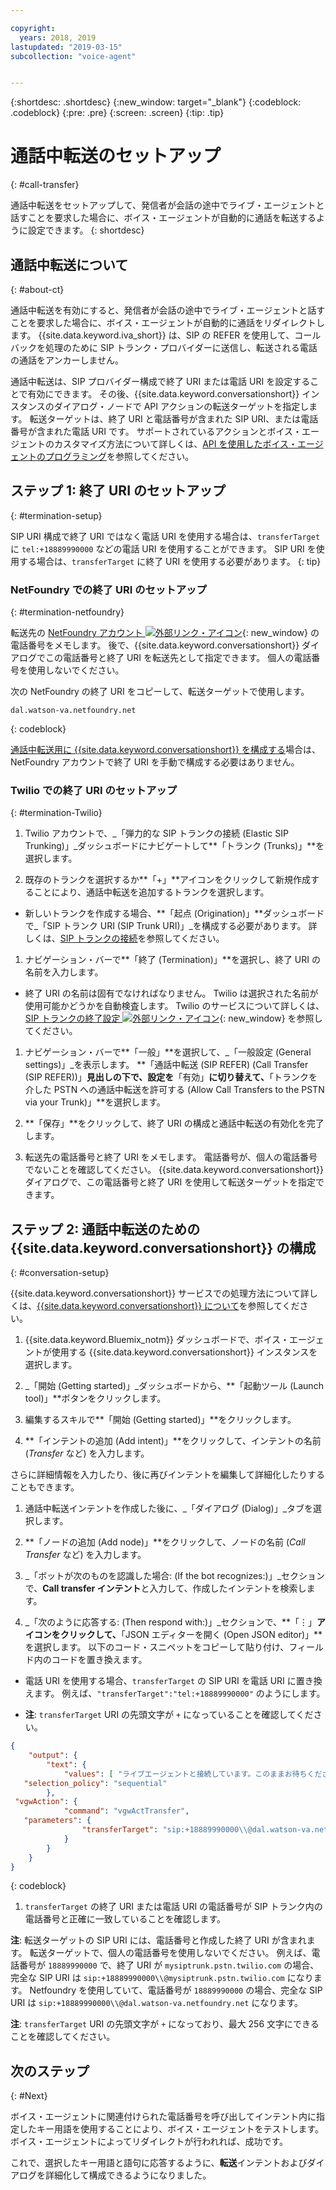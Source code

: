 ```yaml
---

copyright:
  years: 2018, 2019
lastupdated: "2019-03-15"
subcollection: "voice-agent"


---
```


{:shortdesc: .shortdesc}
{:new_window: target="_blank"}
{:codeblock: .codeblock}
{:pre: .pre}
{:screen: .screen}
{:tip: .tip}


# 通話中転送のセットアップ
{: #call-transfer}

通話中転送をセットアップして、発信者が会話の途中でライブ・エージェントと話すことを要求した場合に、ボイス・エージェントが自動的に通話を転送するように設定できます。
{: shortdesc}

## 通話中転送について
{: #about-ct}

通話中転送を有効にすると、発信者が会話の途中でライブ・エージェントと話すことを要求した場合に、ボイス・エージェントが自動的に通話をリダイレクトします。 {{site.data.keyword.iva_short}} は、SIP の REFER を使用して、コールバックを処理のために SIP トランク・プロバイダーに送信し、転送される電話の通話をアンカーしません。

通話中転送は、SIP プロバイダー構成で終了 URI または電話 URI を設定することで有効にできます。 その後、{{site.data.keyword.conversationshort}} インスタンスのダイアログ・ノードで API アクションの転送ターゲットを指定します。 転送ターゲットは、終了 URI と電話番号が含まれた SIP URI、または電話番号が含まれた電話 URI です。 サポートされているアクションとボイス・エージェントのカスタマイズ方法について詳しくは、[API を使用したボイス・エージェントのプログラミング](/docs/services/voice-agent?topic=voice-agent-api)を参照してください。

## ステップ 1: 終了 URI のセットアップ
{: #termination-setup}

SIP URI 構成で終了 URI ではなく電話 URI を使用する場合は、`transferTarget` に `tel:+18889990000` などの電話 URI を使用することができます。 SIP URI を使用する場合は、`transferTarget` に終了 URI を使用する必要があります。
{: tip}

### NetFoundry での終了 URI のセットアップ
{: #termination-netfoundry}

転送先の [NetFoundry アカウント ![外部リンク・アイコン](../../icons/launch-glyph.svg "外部リンク・アイコン")](https://watson.netfoundry.io/watson-login){: new_window} の電話番号をメモします。 後で、{{site.data.keyword.conversationshort}} ダイアログでこの電話番号と終了 URI を転送先として指定できます。 個人の電話番号を使用しないでください。

次の NetFoundry の終了 URI をコピーして、転送ターゲットで使用します。

```
dal.watson-va.netfoundry.net
```
{: codeblock}

[通話中転送用に {{site.data.keyword.conversationshort}} を構成する](#conversation-setup)場合は、NetFoundry アカウントで終了 URI を手動で構成する必要はありません。

### Twilio での終了 URI のセットアップ
{: #termination-Twilio}

1. Twilio アカウントで、_「弾力的な SIP トランクの接続 (Elastic SIP Trunking)」_ダッシュボードにナビゲートして**「トランク (Trunks)」**を選択します。

1. 既存のトランクを選択するか**「+」**アイコンをクリックして新規作成することにより、通話中転送を追加するトランクを選択します。

  * 新しいトランクを作成する場合、**「起点 (Origination)」**ダッシュボードで_「SIP トランク URI (SIP Trunk URI)」_を構成する必要があります。  詳しくは、[SIP トランクの接続](/docs/services/voice-agent?topic=voice-agent-connect)を参照してください。

1. ナビゲーション・バーで**「終了 (Termination)」**を選択し、終了 URI の名前を入力します。

  * 終了 URI の名前は固有でなければなりません。 Twilio は選択された名前が使用可能かどうかを自動検査します。 Twilio のサービスについて詳しくは、[SIP トランクの終了設定 ![外部リンク・アイコン](../../icons/launch-glyph.svg "外部リンク・アイコン")](https://www.twilio.com/docs/api/sip-trunking/getting-started#termination){: new_window} を参照してください。

1. ナビゲーション・バーで**「一般」**を選択して、_「一般設定 (General settings)」_を表示します。 **「通話中転送 (SIP REFER) (Call Transfer (SIP REFER))」**見出しの下で、設定を**「有効」**に切り替えて、**「トランクを介した PSTN への通話中転送を許可する (Allow Call Transfers to the PSTN via your Trunk)」**を選択します。

1. **「保存」**をクリックして、終了 URI の構成と通話中転送の有効化を完了します。

1. 転送先の電話番号と終了 URI をメモします。 電話番号が、個人の電話番号でないことを確認してください。 {{site.data.keyword.conversationshort}} ダイアログで、この電話番号と終了 URI を使用して転送ターゲットを指定できます。


## ステップ 2: 通話中転送のための {{site.data.keyword.conversationshort}} の構成
{: #conversation-setup}

{{site.data.keyword.conversationshort}} サービスでの処理方法について詳しくは、[{{site.data.keyword.conversationshort}} について](/docs/services/assistant?topic=assistant-index#indext)を参照してください。

1. {{site.data.keyword.Bluemix_notm}} ダッシュボードで、ボイス・エージェントが使用する {{site.data.keyword.conversationshort}} インスタンスを選択します。

1. _「開始 (Getting started)」_ダッシュボードから、**「起動ツール (Launch tool)」**ボタンをクリックします。

1. 編集するスキルで**「開始 (Getting started)」**をクリックします。

1. **「インテントの追加 (Add intent)」**をクリックして、インテントの名前 (_Transfer_ など) を入力します。

  さらに詳細情報を入力したり、後に再びインテントを編集して詳細化したりすることもできます。

1. 通話中転送インテントを作成した後に、_「ダイアログ (Dialog)」_タブを選択します。

1. **「ノードの追加 (Add node)」**をクリックして、ノードの名前 (_Call Transfer_ など) を入力します。

1. _「ボットが次のものを認識した場合: (If the bot recognizes:)」_セクションで、**Call transfer インテント**と入力して、作成したインテントを検索します。

1. _「次のように応答する: (Then respond with:)」_セクションで、**「&vellip;」**アイコンをクリックして、**「JSON エディターを開く (Open JSON editor)」**を選択します。 以下のコード・スニペットをコピーして貼り付け、フィールド内のコードを置き換えます。

  * 電話 URI を使用する場合、`transferTarget` の SIP URI を電話 URI に置き換えます。 例えば、`"transferTarget":"tel:+18889990000"` のようにします。

  * **注**: `transferTarget` URI の先頭文字が `+` になっていることを確認してください。

  ```json
  {
      "output": {
          "text": {
              "values": [ "ライブエージェントと接続しています。このままお待ちください。(Please hold on while I connect you with a live agent.)" ],
     "selection_policy": "sequential"
          },
   "vgwAction": {
              "command": "vgwActTransfer",
     "parameters": {
                  "transferTarget": "sip:+18889990000\\@dal.watson-va.netfoundry.net"
              }
          }
      }
  }
  ```
  {: codeblock}

1. `transferTarget` の終了 URI または電話 URI の電話番号が SIP トランク内の電話番号と正確に一致していることを確認します。

**注**: 転送ターゲットの SIP URI には、電話番号と作成した終了 URI が含まれます。 転送ターゲットで、個人の電話番号を使用しないでください。 例えば、電話番号が `18889990000` で、終了 URI が `mysiptrunk.pstn.twilio.com` の場合、完全な SIP URI は `sip:+18889990000\\@mysiptrunk.pstn.twilio.com` になります。 Netfoundry を使用していて、電話番号が `18889990000` の場合、完全な SIP URI は `sip:+18889990000\\@dal.watson-va.netfoundry.net` になります。

**注**: `transferTarget` URI の先頭文字が `+` になっており、最大 256 文字にできることを確認してください。

## 次のステップ
{: #Next}

ボイス・エージェントに関連付けられた電話番号を呼び出してインテント内に指定したキー用語を使用することにより、ボイス・エージェントをテストします。 ボイス・エージェントによってリダイレクトが行われれば、成功です。

これで、選択したキー用語と語句に応答するように、**転送**インテントおよびダイアログを詳細化して構成できるようになりました。
